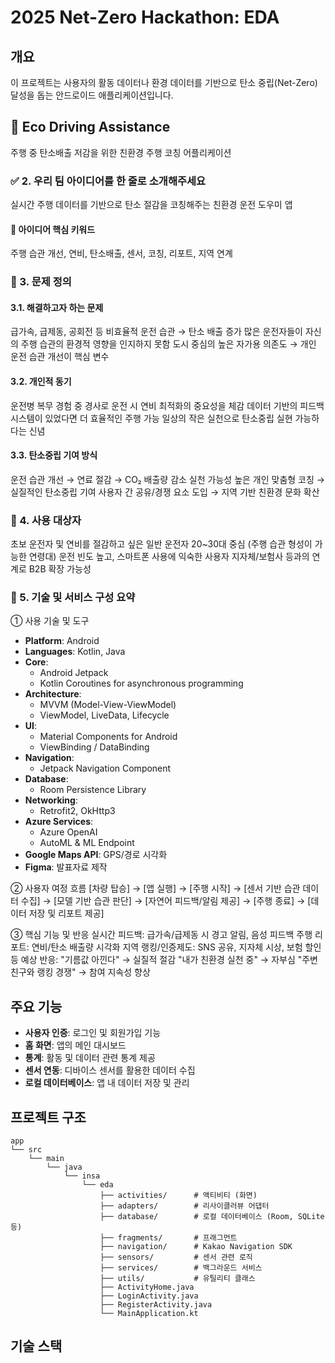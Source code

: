 # 2025 Net-Zero Hackathon: EDA

## 개요
이 프로젝트는 사용자의 활동 데이터나 환경 데이터를 기반으로 탄소 중립(Net-Zero) 달성을 돕는 안드로이드 애플리케이션입니다.

## 🌿 Eco Driving Assistance
주행 중 탄소배출 저감을 위한 친환경 주행 코칭 어플리케이션

### ✅ 2. 우리 팀 아이디어를 한 줄로 소개해주세요
실시간 주행 데이터를 기반으로 탄소 절감을 코칭해주는 친환경 운전 도우미 앱

#### 🔑 아이디어 핵심 키워드
주행 습관 개선, 연비, 탄소배출, 센서, 코칭, 리포트, 지역 연계

### 🚨 3. 문제 정의
#### 3.1. 해결하고자 하는 문제
급가속, 급제동, 공회전 등 비효율적 운전 습관 → 탄소 배출 증가
많은 운전자들이 자신의 주행 습관의 환경적 영향을 인지하지 못함
도시 중심의 높은 자가용 의존도 → 개인 운전 습관 개선이 핵심 변수

#### 3.2. 개인적 동기
운전병 복무 경험 중 경사로 운전 시 연비 최적화의 중요성을 체감
데이터 기반의 피드백 시스템이 있었다면 더 효율적인 주행 가능
일상의 작은 실천으로 탄소중립 실현 가능하다는 신념

#### 3.3. 탄소중립 기여 방식
운전 습관 개선 → 연료 절감 → CO₂ 배출량 감소
실천 가능성 높은 개인 맞춤형 코칭 → 실질적인 탄소중립 기여
사용자 간 공유/경쟁 요소 도입 → 지역 기반 친환경 문화 확산

### 👥 4. 사용 대상자
초보 운전자 및 연비를 절감하고 싶은 일반 운전자
20~30대 중심 (주행 습관 형성이 가능한 연령대)
운전 빈도 높고, 스마트폰 사용에 익숙한 사용자
지자체/보험사 등과의 연계로 B2B 확장 가능성

### 🔧 5. 기술 및 서비스 구성 요약
① 사용 기술 및 도구
- **Platform**: Android
- **Languages**: Kotlin, Java
- **Core**: 
  - Android Jetpack
  - Kotlin Coroutines for asynchronous programming
- **Architecture**: 
  - MVVM (Model-View-ViewModel)
  - ViewModel, LiveData, Lifecycle
- **UI**: 
  - Material Components for Android
  - ViewBinding / DataBinding
- **Navigation**: 
  - Jetpack Navigation Component
- **Database**: 
  - Room Persistence Library
- **Networking**: 
  - Retrofit2, OkHttp3
- **Azure Services**:
  - Azure OpenAI
  - AutoML & ML Endpoint
- **Google Maps API**: GPS/경로 시각화
- **Figma**: 발표자료 제작

② 사용자 여정 흐름
[차량 탑승] → [앱 실행] → [주행 시작] → [센서 기반 습관 데이터 수집] → [모델 기반 습관 판단] → [자연어 피드백/알림 제공] → [주행 종료] → [데이터 저장 및 리포트 제공]

③ 핵심 기능 및 반응
실시간 피드백: 급가속/급제동 시 경고 알림, 음성 피드백
주행 리포트: 연비/탄소 배출량 시각화
지역 랭킹/인증제도: SNS 공유, 지자체 시상, 보험 할인 등
예상 반응:
"기름값 아낀다" → 실질적 절감
"내가 친환경 실천 중" → 자부심
"주변 친구와 랭킹 경쟁" → 참여 지속성 향상

## 주요 기능
- **사용자 인증**: 로그인 및 회원가입 기능
- **홈 화면**: 앱의 메인 대시보드
- **통계**: 활동 및 데이터 관련 통계 제공
- **센서 연동**: 디바이스 센서를 활용한 데이터 수집
- **로컬 데이터베이스**: 앱 내 데이터 저장 및 관리

## 프로젝트 구조
```
app
└── src
    └── main
        └── java
            └── insa
                └── eda
                    ├── activities/      # 액티비티 (화면)
                    ├── adapters/        # 리사이클러뷰 어댑터
                    ├── database/        # 로컬 데이터베이스 (Room, SQLite 등)
                    ├── fragments/       # 프래그먼트
                    ├── navigation/      # Kakao Navigation SDK
                    ├── sensors/         # 센서 관련 로직
                    ├── services/        # 백그라운드 서비스
                    ├── utils/           # 유틸리티 클래스
                    ├── ActivityHome.java
                    ├── LoginActivity.java
                    ├── RegisterActivity.java
                    └── MainApplication.kt
```

## 기술 스택

  

